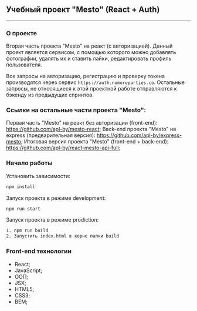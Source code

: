 ## Учебный проект "Mesto" (React + Auth)
---
### О проекте

 Вторая часть проекта "Mesto" на реакт (с авторизацией). Данный проект является сервисом, с помощью которого можно добавлять фотографии, удалять их и ставить лайки, редактировать профиль пользователя.

 Все запросы на авторизацию, регистрацию и проверку токена производятся через сервис `https://auth.nomoreparties.co`. Остальные запросы, не относящиеся к этой проектной работе отправляются к бэкенду из предыдущих спринтов.

 ### Ссылки на остальные части проекта "Mesto":
Первая часть "Mesto" на реакт без авторизации (front-end): https://github.com/apl-by/mesto-react;
Back-end проекта "Mesto" на express (предварительная версия): https://github.com/apl-by/express-mesto;
Итоговая версия проекта "Mesto" (front-end + back-end): https://github.com/apl-by/react-mesto-api-full;

### Начало работы

Установить зависимости:
```bash
npm install
```
Запуск проекта в режиме development:
```bash
npm run start
```
Запуск проекта в режиме prodiction:
```bash
1. npm run build
2. Запустить index.html в корне папки build
```

### Front-end  технологии

- React;
- JavaScript;
- ООП;
- JSX;
- HTML5;
- CSS3;
- BEM;

